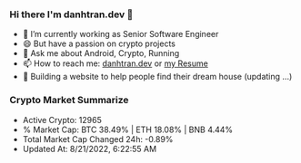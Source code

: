 ### Hi there I'm danhtran.dev 👋

- 🔭 I’m currently working as Senior Software Engineer
- 😄 But have a passion on crypto projects
- 💬 Ask me about Android, Crypto, Running 
- 📫 How to reach me: <a href="https://danhtran.dev" target="_blank">danhtran.dev</a> or <a href="Developer-Resume.pdf" target="_blank">my Resume</a>
- 🌱 Building a website to help people find their dream house (updating ...)

### Crypto Market Summarize
- Active Crypto: 12965
- % Market Cap: BTC 38.49% | ETH 18.08% | BNB 4.44%
- Total Market Cap Changed 24h: -0.89%
- Updated At: 8/21/2022, 6:22:55 AM
